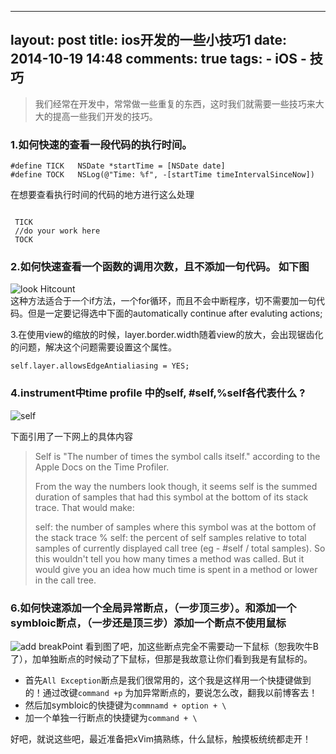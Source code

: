 
---
layout: post
title: ios开发的一些小技巧1
date: 2014-10-19 14:48
comments: true
tags:
	- iOS
	- 技巧
---

>我们经常在开发中，常常做一些重复的东西，这时我们就需要一些技巧来大大的提高一些我们开发的技巧。

<!-- more -->

### 1.如何快速的查看一段代码的执行时间。  

```objc
#define TICK   NSDate *startTime = [NSDate date]
#define TOCK   NSLog(@"Time: %f", -[startTime timeIntervalSinceNow])

```

在想要查看执行时间的代码的地方进行这么处理    

```objc

 TICK
 //do your work here
 TOCK

```

### 2.如何快速查看一个函数的调用次数，且不添加一句代码。  如下图  

![look Hitcount](http://m3.img.srcdd.com/farm4/d/2015/0313/14/3CDFBDB4A9AF71E581AD1A49ED59CA8A_B500_900_500_271.png)  
这种方法适合于一个if方法，一个for循环，而且不会中断程序，切不需要加一句代码。但是一定要记得选中下面的automatically continue after evaluting actions;

3.在使用view的缩放的时候，layer.border.width随着view的放大，会出现锯齿化的问题，解决这个问题需要设置这个属性。  

`self.layer.allowsEdgeAntialiasing = YES;`

### 4.instrument中time profile 中的self, #self,%self各代表什么 ?

![self](http://m3.img.srcdd.com/farm5/d/2015/0313/15/36DD0B602EB4A9C03FD7EF30F8A55CC5_B500_900_444_293.png)  

下面引用了一下网上的具体内容

> Self is "The number of times the symbol calls itself." according to the Apple Docs on the Time Profiler.
>
> From the way the numbers look though, it seems self is the summed duration of samples that had this symbol at the bottom of its stack trace. That would make:
>
>  self: the number of samples where this symbol was at the bottom of the stack trace
> % self: the percent of self samples relative to total samples of currently displayed call tree
> (eg - #self / total samples).
> So this wouldn't tell you how many times a method was called. But it would give you an idea how much time is spent in a method or lower in the call tree.


### 6.如何快速添加一个全局异常断点，（一步顶三步）。和添加一个symbloic断点，（一步还是顶三步）添加一个断点不使用鼠标  

![add breakPoint](http://m2.img.srcdd.com/farm5/d/2015/0313/17/434743055AA742C6176F42BAC96F40C1_ORIG_1490_964.gif)
看到图了吧，加这些断点完全不需要动一下鼠标（恕我吹牛B了），加单独断点的时候动了下鼠标，但那是我故意让你们看到我是有鼠标的。

*	首先`All Exception`断点是我们很常用的，这个我是这样用一个快捷键做到的！通过改键`command +p`  为加异常断点的，要说怎么改，翻我以前博客去！  
*	然后加symbloic的快捷键为`commnamd + option + \`
*	加一个单独一行断点的快捷键为`command + \`  

好吧，就说这些吧，最近准备把xVim搞熟练，什么鼠标，触摸板统统都走开！
